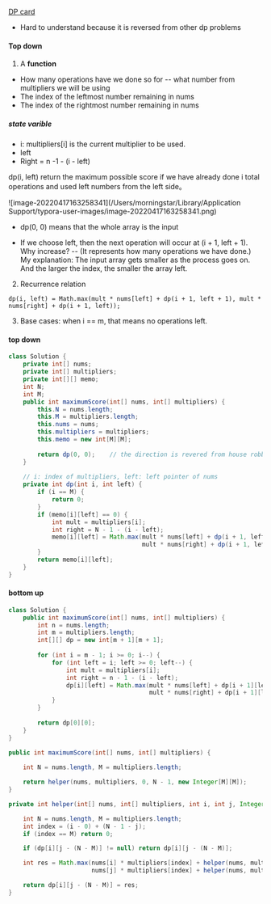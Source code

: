 [DP card](https://leetcode.com/explore/learn/card/dynamic-programming/631/strategy-for-solving-dp-problems/4100/)

* Hard to understand because it is reversed from other dp problems

#### Top down

1. A **function**

* How many operations have we done so for -- what number from multipliers we will be using
* The index of the leftmost number remaining in nums
* The index of the rightmost number remaining in nums

##### state varible

* i: multipliers[i] is the current multiplier to be used. 
* left
* Right = n -1 - (i - left)

dp(i, left) return the maximum possible score if we have already done i total operations and used left numbers from the left side。

![image-20220417163258341](/Users/morningstar/Library/Application Support/typora-user-images/image-20220417163258341.png)

* dp(0, 0) means that the whole array is the input

* If we choose left, then the next operation will occur at (i + 1, left + 1). Why increase? -- (It represents how many operations we have done.) My explanation: The input array gets smaller as the process goes on. And the larger the index, the smaller the array left.

2. Recurrence relation

`dp(i, left) = Math.max(mult * nums[left] + dp(i + 1, left + 1), mult * nums[right] + dp(i + 1, left));`

3. Base cases: when i == m, that means no operations left.

#### top down

```java
class Solution {
    private int[] nums;
    private int[] multipliers;
    private int[][] memo;
    int N;
    int M;
    public int maximumScore(int[] nums, int[] multipliers) {
        this.N = nums.length;
        this.M = multipliers.length;
        this.nums = nums;
        this.multipliers = multipliers;
        this.memo = new int[M][M];
        
        return dp(0, 0);    // the direction is revered from house robber
    }
    
    // i: index of multipliers, left: left pointer of nums
    private int dp(int i, int left) {
        if (i == M) {
            return 0;
        }
        if (memo[i][left] == 0) {
            int mult = multipliers[i];
            int right = N - 1 - (i - left);
            memo[i][left] = Math.max(mult * nums[left] + dp(i + 1, left + 1), 
                                     mult * nums[right] + dp(i + 1, left));
        }        
        return memo[i][left];
    }
}
```

#### bottom up

```java
class Solution {
    public int maximumScore(int[] nums, int[] multipliers) {
        int n = nums.length;
        int m = multipliers.length;
        int[][] dp = new int[m + 1][m + 1];
        
        for (int i = m - 1; i >= 0; i--) {
            for (int left = i; left >= 0; left--) {
                int mult = multipliers[i];
                int right = n - 1 - (i - left);
                dp[i][left] = Math.max(mult * nums[left] + dp[i + 1][left + 1], 
                                       mult * nums[right] + dp[i + 1][left]);
            }
        }
        
        return dp[0][0];
    }
}
```





```java
public int maximumScore(int[] nums, int[] multipliers) {
        
	int N = nums.length, M = multipliers.length;

	return helper(nums, multipliers, 0, N - 1, new Integer[M][M]);
}

private int helper(int[] nums, int[] multipliers, int i, int j, Integer[][] dp) {

	int N = nums.length, M = multipliers.length;
	int index = (i - 0) + (N - 1 - j);
	if (index == M) return 0;

	if (dp[i][j - (N - M)] != null) return dp[i][j - (N - M)];

	int res = Math.max(nums[i] * multipliers[index] + helper(nums, multipliers, i + 1, j, dp), 
					   nums[j] * multipliers[index] + helper(nums, multipliers, i, j - 1, dp));

	return dp[i][j - (N - M)] = res;
}
```